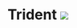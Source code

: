 # Trident [![](http://cf.way2muchnoise.eu/full_469262_downloads.svg)](https://www.curseforge.com/minecraft/mc-mods/trident-mod)
